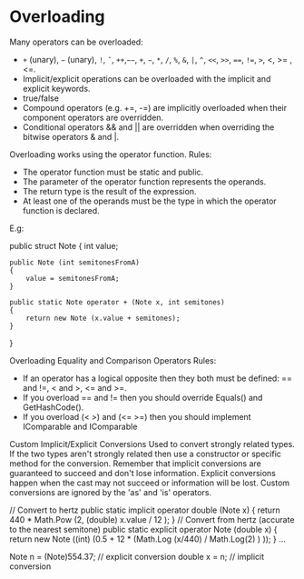# Overloading

Many operators can be overloaded:
- `+` (unary), `−` (unary), `!`, `˜`, `++`,`−−`, `+`, `−`, `*`,  `/`, `%`, `&`, `|`, `^`, `<<`, `>>`, `==`, `!=`, `>`, <, >= , <=.
- Implicit/explicit operations can be overloaded with the implicit and explicit keywords.
- true/false
- Compound operators (e.g. +=, -=) are implicitly overloaded when their component operators are overridden.
- Conditional operators && and || are overridden when overriding the bitwise operators & and |.



Overloading works using the operator function. Rules:
- The operator function must be static and public. 
- The parameter of the operator function represents the operands.
- The return type is the result of the expression.
- At least one of the operands must be the type in which the operator function is declared.



E.g:


public struct Note
{
    int value;

    public Note (int semitonesFromA)
    {
        value = semitonesFromA;
    }

    public static Note operator + (Note x, int semitones)
    {
        return new Note (x.value + semitones);
    }
}


Overloading Equality and Comparison Operators
Rules:
- If an operator has a logical opposite then they both must be defined: == and !=, < and >, <= and >=.
- If you overload == and != then you should override Equals() and GetHashCode().
- If you overload (<  >) and (<= >=) then you should implement IComparable and IComparable<T>




Custom Implicit/Explicit Conversions
Used to convert strongly related types. If the two types aren't strongly related then use a constructor or specific method for the conversion. Remember that implicit conversions are guaranteed to succeed and don't lose information. Explicit conversions happen when the cast may not succeed or information will be lost. Custom conversions are ignored by the 'as' and 'is' operators.


// Convert to hertz
public static implicit operator double (Note x)
{
    return 440 * Math.Pow (2, (double) x.value / 12 );
}
// Convert from hertz (accurate to the nearest semitone)
public static explicit operator Note (double x)
{
    return new Note ((int) (0.5 + 12 * (Math.Log (x/440) / Math.Log(2) ) ));
}
...

Note n = (Note)554.37; // explicit conversion
double x = n; // implicit conversion

<!--stackedit_data:
eyJoaXN0b3J5IjpbOTg4OTYxNzE0LC02ODI1NTAzMjVdfQ==
-->